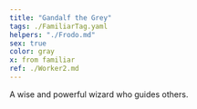```yaml
---
title: "Gandalf the Grey"
tags: ./FamiliarTag.yaml
helpers: "./Frodo.md"
sex: true
color: gray
x: from familiar
ref: ./Worker2.md
---
```


A wise and powerful wizard who guides others.